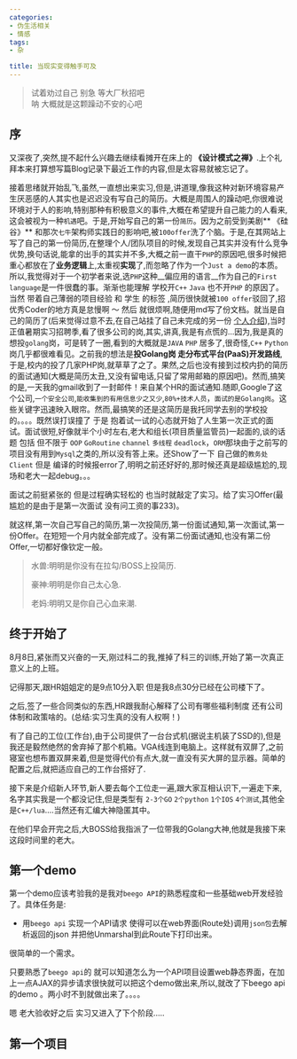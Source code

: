 ```yaml
---
categories:
- 伪生活相关
- 情感
tags:
- 杂

title: 当现实变得触手可及
---
```

> 试着劝过自己  别急 等大厂秋招吧  
>呐 大概就是这颗躁动不安的心吧  

## 序

又深夜了,突然,提不起什么兴趣去继续看摊开在床上的 **《设计模式之禅》**.上个礼拜本来打算想写篇Blog记录下最近工作的内容,但是太容易就被忘记了。

接着思绪就开始乱飞,虽然,一直想出来实习,但是,讲道理,像我这种对新环境容易产生厌恶感的人其实也是迟迟没有写自己的简历。大概是周围人的躁动吧,你很难说环境对于人的影响,特别那种有积极意义的事件,大概在希望提升自己能力的人看来,这会被视为一种`机遇`吧。于是,开始写自己的第一份`简历`。因为之前受到美剧** 《硅谷》** 和那次`七牛`架构师实践日的影响吧,被`100offer`洗了个脑。于是,在其网站上写了自己的第一份简历,在整理个人/团队项目的时候,发现自己其实并没有什么竞争优势,换句话说,能拿的出手的其实并不多,大概之前一直干`PHP`的原因吧,很多时候把重心都放在了**业务逻辑**上,太重视**实现**了,而忽略了作为一个`Just a demo`的本质。所以,我觉得对于一个初学者来说,选`PHP`这种__偏应用的语言__作为自己的`First language`是一件很蠢的事。渐渐也能理解 学校开`C++` `Java` 也不开`PHP` 的原因了。当然 带着自己薄弱的项目经验 和 学生 的标签 ,简历很快就被`100 offer`驳回了,招优秀Coder的地方真是怠慢啊 ～ 然后 就很烦啊,随便用md写了份文档。就当是自己的简历了(后来觉得过意不去,在自己站挂了自己未完成的另一份 [个人介绍](http://blog.scnace.cc/about/)),当时正值暑期实习招聘季,看了很多公司的岗,其实,讲真,我是有点慌的...因为,我是真的想投`golang`岗，可是转了一圈,看到的大概就是`JAVA` `PHP` 居多了,很奇怪,`C++` `Python`岗几乎都很难看见。之前我的想法是**投Golang岗 走分布式平台(PaaS)开发路线**,于是,校内的投了几家PHP岗,就草草了之了。果然,之后也没有接到过校内扔的简历的面试通知(大概是简历太丑,又没有留电话,只留了常用邮箱的原因吧)。然而,搞笑的是,一天我的gmail收到了一封邮件！来自某个HR的面试通知.随即,Google了这个公司,`一个安全公司`,`能收集到的有用信息少之又少`,`80%+技术人员`，`面试的是Golang岗`。这些关键字迅速映入眼帘。然而,最搞笑的还是这简历是我托同学去别的学校投的。。。。既然误打误撞了 于是  抱着试一试的心态就开始了人生第一次正式的面试。面试很短,好像就半个小时左右,老大和组长(项目质量监管员)一起面的,谈的话题 包括 但不限于 `OOP` `GoRoutine` `channel` `多线程` `deadlock`，`ORM`那块由于之前写的项目没有用到`Mysql`之类的,所以没有答上来。还Show了一下 自己做的`教务处Client` 但是 编译的时候报error了,明明之前还好好的,那时候还真是超级尴尬的,现场和老大一起debug。。。

  面试之前挺紧张的 但是过程确实轻松的 也当时就敲定了实习。给了实习Offer(最尴尬的是由于是第一次面试 没有问工资的事233)。

  就这样,第一次自己写自己的简历,第一次投简历,第一份面试通知,第一次面试,第一份Offer。在短短一个月内就全部完成了。没有第二份面试通知,也没有第二份Offer,一切都好像钦定一般。

  > 水兽:明明是你没有在拉勾/BOSS上投简历.
  >
  > 豪神:明明是你自己太心急.
  >
  > 老妈:明明又是你自己心血来潮.

## 终于开始了
8月8日,紧张而又兴奋的一天,刚过科二的我,推掉了科三的训练,开始了第一次真正意义上的上班。

记得那天,跟HR姐姐定的是9点10分入职 但是我8点30分已经在公司楼下了。

之后,签了一些合同类似的东西,HR跟我耐心解释了公司有哪些福利制度 还有公司体制和政策啥的。(总结:实习生真的没有人权啊！)

有了自己的工位(工作台),由于公司提供了一台台式机(据说主机装了SSD的),但是我还是毅然绝然的舍弃掉了那个机箱。VGA线连到电脑上。这样就有双屏了,之前寝室也想布置双屏来着,但是觉得代价有点大,就一直没有买大屏的显示器。简单的配置之后,就把适应自己的工作台搭好了.

接下来是介绍新人环节,新人要去每个工位走一遍,跟大家互相认识下,一遍走下来,名字其实我是一个都没记住,但是类型有 `2-3个GO` `2个python` `1个IOS` `4个测试`,其他全是`C++/lua`....当然还有汇编大神隐匿其中。

在他们早会开完之后,大BOSS给我指派了一位带我的Golang大神,他就是我接下来这段时间里的老大。

## 第一个demo
第一个demo应该考验我的是我对`beego API`的熟悉程度和一些基础web开发经验了。具体任务是:
* 用`beego api` 实现一个API请求  使得可以在web界面(Route处)调用`json包`去解析返回的json  并把他Unmarshal到此Route下打印出来。

很简单的一个需求。

只要熟悉了`beego api`的 就可以知道怎么为一个API项目设置web静态界面，在加上一点AJAX的异步请求很快就可以把这个demo做出来,所以,就改了下beego api的demo 。两小时不到就做出来了。。。。

嗯 老大验收好之后 实习又进入了下个阶段.....

## 第一个项目
